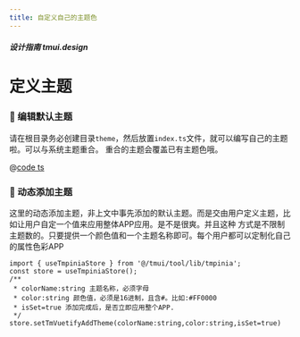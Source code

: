 ```yaml
---
title: 自定义自己的主题色
---
```


<dirtoc></dirtoc>

##### 设计指南 tmui.design

# 定义主题


### :tada: 编辑默认主题

请在根目录务必创建目录```theme```，然后放置```index.ts```文件，就可以编写自己的主题啦。可以与系统主题重合。
重合的主题会覆盖已有主题色哦。

@[code ts](theme/index.ts)


### :tada: 动态添加主题
这里的动态添加主题，非上文中事先添加的默认主题。而是交由用户定义主题，比如让用户自定一个值来应用整体APP应用。是不是很爽。并且这种
方式是不限制主题数的。只要提供一个颜色值和一个主题名称即可。每个用户都可以定制化自己的属性色彩APP

```
import { useTmpiniaStore } from '@/tmui/tool/lib/tmpinia';
const store = useTmpiniaStore();
/**
 * colorName:string 主题名称，必须字母
 * color:string 颜色值，必须是16进制，且含#。比如:#FF0000
 * isSet=true 添加完成后，是否立即应用整个APP.
 */
store.setTmVuetifyAddTheme(colorName:string,color:string,isSet=true) 

```